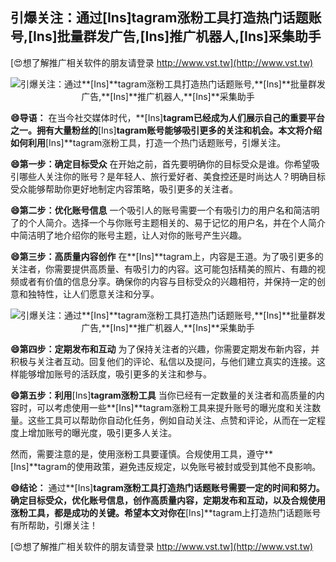## **引爆关注：通过**[Ins]**tagram涨粉工具打造热门话题账号,**[Ins]**批量群发广告,**[Ins]**推广机器人,**[Ins]**采集助手**

[😍想了解推广相关软件的朋友请登录 http://www.vst.tw](http://www.vst.tw)

 <center><img src="https://vst.tw/MP4/tuiguang/png/3.png" alt="引爆关注：通过**[Ins]**tagram涨粉工具打造热门话题账号,**[Ins]**批量群发广告,**[Ins]**推广机器人,**[Ins]**采集助手"></center>

**😄导语：**
在当今社交媒体时代，**[Ins]**tagram已经成为人们展示自己的重要平台之一。拥有大量粉丝的**[Ins]**tagram账号能够吸引更多的关注和机会。本文将介绍如何利用**[Ins]**tagram涨粉工具，打造一个热门话题账号，引爆关注。

**😄第一步：确定目标受众**
在开始之前，首先要明确你的目标受众是谁。你希望吸引哪些人关注你的账号？是年轻人、旅行爱好者、美食控还是时尚达人？明确目标受众能够帮助你更好地制定内容策略，吸引更多的关注者。

**😄第二步：优化账号信息**
一个吸引人的账号需要一个有吸引力的用户名和简洁明了的个人简介。选择一个与你账号主题相关的、易于记忆的用户名，并在个人简介中简洁明了地介绍你的账号主题，让人对你的账号产生兴趣。

**😄第三步：高质量内容创作**
在**[Ins]**tagram上，内容是王道。为了吸引更多的关注者，你需要提供高质量、有吸引力的内容。这可能包括精美的照片、有趣的视频或者有价值的信息分享。确保你的内容与目标受众的兴趣相符，并保持一定的创意和独特性，让人们愿意关注和分享。

 <center><img src="https://vst.tw/MP4/tuiguang/png/6.png" alt="引爆关注：通过**[Ins]**tagram涨粉工具打造热门话题账号,**[Ins]**批量群发广告,**[Ins]**推广机器人,**[Ins]**采集助手"></center>

**😄第四步：定期发布和互动**
为了保持关注者的兴趣，你需要定期发布新内容，并积极与关注者互动。回复他们的评论、私信以及提问，与他们建立真实的连接。这样能够增加账号的活跃度，吸引更多的关注和参与。

**😄第五步：利用**[Ins]**tagram涨粉工具**
当你已经有一定数量的关注者和高质量的内容时，可以考虑使用一些**[Ins]**tagram涨粉工具来提升账号的曝光度和关注数量。这些工具可以帮助你自动化任务，例如自动关注、点赞和评论，从而在一定程度上增加账号的曝光度，吸引更多人关注。

然而，需要注意的是，使用涨粉工具要谨慎。合规使用工具，遵守**[Ins]**tagram的使用政策，避免违反规定，以免账号被封或受到其他不良影响。

**😄结论：**
通过**[Ins]**tagram涨粉工具打造热门话题账号需要一定的时间和努力。确定目标受众，优化账号信息，创作高质量内容，定期发布和互动，以及合规使用涨粉工具，都是成功的关键。希望本文对你在**[Ins]**tagram上打造热门话题账号有所帮助，引爆关注！

[😍想了解推广相关软件的朋友请登录 http://www.vst.tw](http://www.vst.tw)



